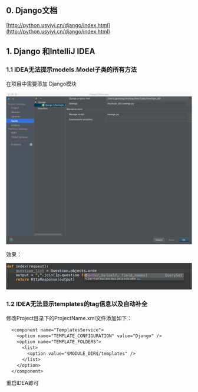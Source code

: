 
## 0. Django文档

[http://python.usyiyi.cn/django/index.html](http://python.usyiyi.cn/django/index.html)

## 1. Django 和IntelliJ IDEA

### 1.1 IDEA无法提示models.Model子类的所有方法
在项目中需要添加 Django模块

![1_django_module_set.png](images/1_django_module_set.png)

效果：

![2_django_module_check.png](images/2_django_module_check.png)


### 1.2  IDEA无法显示templates的tag信息以及自动补全

修改Project目录下的ProjectName.xml文件添加如下：

```
  <component name="TemplatesService">
    <option name="TEMPLATE_CONFIGURATION" value="Django" />
    <option name="TEMPLATE_FOLDERS">
      <list>
        <option value="$MODULE_DIR$/templates" />
      </list>
    </option>
  </component>
```

重启IDEA即可

